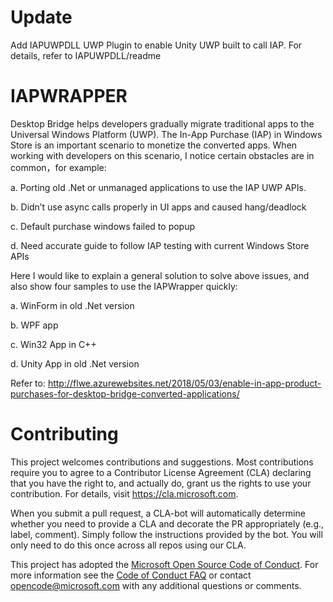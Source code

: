 # Update

Add IAPUWPDLL UWP Plugin to enable Unity UWP built to call IAP. For details, refer to IAPUWPDLL/readme

# IAPWRAPPER

Desktop Bridge helps developers gradually migrate traditional apps to the Universal Windows Platform (UWP). The In-App Purchase (IAP) in Windows Store is an important scenario to monetize the converted apps. When working with developers on this scenario, I notice certain obstacles are in common，for example: 

a. Porting old .Net or unmanaged applications to use the IAP UWP APIs.
 
b. Didn’t use async calls properly in UI apps and caused hang/deadlock 

c. Default purchase windows failed to popup 

d. Need accurate guide to follow IAP testing with current Windows Store APIs

Here I would like to explain a general solution to solve above issues, and also show four samples to use the IAPWrapper quickly: 

a. WinForm in old .Net version 

b. WPF app 

c. Win32 App in C++ 

d. Unity App in old .Net version 

Refer to: http://flwe.azurewebsites.net/2018/05/03/enable-in-app-product-purchases-for-desktop-bridge-converted-applications/

# Contributing

This project welcomes contributions and suggestions.  Most contributions require you to agree to a
Contributor License Agreement (CLA) declaring that you have the right to, and actually do, grant us
the rights to use your contribution. For details, visit https://cla.microsoft.com.

When you submit a pull request, a CLA-bot will automatically determine whether you need to provide
a CLA and decorate the PR appropriately (e.g., label, comment). Simply follow the instructions
provided by the bot. You will only need to do this once across all repos using our CLA.

This project has adopted the [Microsoft Open Source Code of Conduct](https://opensource.microsoft.com/codeofconduct/).
For more information see the [Code of Conduct FAQ](https://opensource.microsoft.com/codeofconduct/faq/) or
contact [opencode@microsoft.com](mailto:opencode@microsoft.com) with any additional questions or comments.
